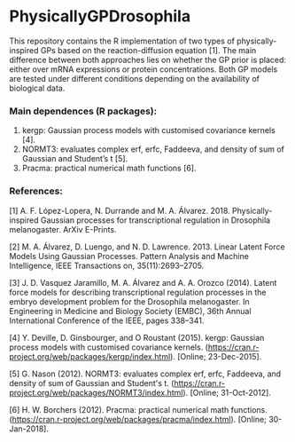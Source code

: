 # PhysicallyGPDrosophila

This repository contains the R implementation of two types of physically-inspired GPs based on the reaction-diffusion equation [1]. The main difference between both approaches lies on whether the GP prior is placed: either over mRNA expressions or protein concentrations. Both GP models are tested under different conditions depending on the availability of biological data.

### Main dependences (R packages):
1. kergp: Gaussian process models with customised covariance kernels [4].
2. NORMT3: evaluates complex erf, erfc, Faddeeva, and density of sum of Gaussian and Student’s t [5].
3. Pracma: practical numerical math functions [6].

### References:

[1] A. F. López-Lopera, N. Durrande and M. A. Álvarez. 2018. Physically-inspired Gaussian processes for transcriptional regulation in Drosophila melanogaster. ArXiv E-Prints.

[2] M. A. Álvarez, D. Luengo, and N. D. Lawrence. 2013. Linear Latent Force Models Using Gaussian Processes. Pattern Analysis and Machine Intelligence, IEEE Transactions on, 35(11):2693–2705.

[3] J. D. Vasquez Jaramillo, M. A. Álvarez and A. A. Orozco (2014). Latent force models for describing transcriptional regulation processes in the embryo development problem for the Drosophila melanogaster. In Engineering in Medicine and Biology Society (EMBC), 36th Annual International Conference of the IEEE, pages 338–341.

[4] Y. Deville, D. Ginsbourger, and O Roustant (2015). kergp: Gaussian process models with customised covariance kernels. (https://cran.r-project.org/web/packages/kergp/index.html). [Online; 23-Dec-2015].

[5] G. Nason (2012). NORMT3: evaluates complex erf, erfc, Faddeeva, and density of sum of Gaussian and Student's t. (https://cran.r-project.org/web/packages/NORMT3/index.html). [Online; 31-Oct-2012].

[6] H. W. Borchers (2012). Pracma: practical numerical math functions. (https://cran.r-project.org/web/packages/pracma/index.html). [Online; 30-Jan-2018].
